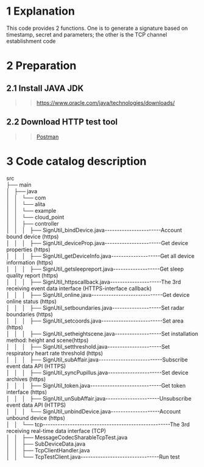 1 Explanation  
==
This code provides 2 functions. One is to generate a signature based on timestamp, secret and parameters; the other is the TCP channel establishment code 

2	Preparation  
==
2.1	Install JAVA JDK  
--
>>https://www.oracle.com/java/technologies/downloads/  

2.2	Download HTTP test tool
--
>>[Postman](https://www.postman.com/downloads/)
>>
3	Code catalog description  
==
src  
├── main  
│   ├── java  
│   │   └── com  
│   │       └── alita  
│   │           └── example    
│   │               └── cloud_point  
│   │                   ├── controller  
│   │                   │   ├── SignUtil_bindDevice.java-----------------------Account bound device (https)  
│   │                   │   ├── SignUtil_deviceProp.java-----------------------Get device properties (https)  
│   │                   │   ├── SignUtil_getDeviceInfo.java--------------------Get all device information (https)  
│   │                   │   ├── SignUtil_getsleepreport.java-------------------Get sleep quality report (https)  
│   │                   │   ├── SignUtil_httpscallback.java---------------------The 3rd receiving event data interface (HTTPS-interface callback)  
│   │                   │   ├── SignUtil_online.java-----------------------------Get device online status (https)  
│   │                   │   ├── SignUtil_setboundaries.java--------------------Set radar boundaries (https)  
│   │                   │   ├── SignUtil_setcoords.java-------------------------Set area (https)  
│   │                   │   ├── SignUtil_setheightscene.java-------------------Set installation method: height and scene(https)  
│   │                   │   ├── SignUtil_setthreshold.java----------------------Set respiratory heart rate threshold (https)  
│   │                   │   ├── SignUtil_subAffair.java--------------------------Subscribe event data API (HTTPS)  
│   │                   │   ├── SignUtil_syncPupillus.java----------------------Set device archives (https)  
│   │                   │   ├── SignUtil_token.java-----------------------------Get token interface (https)  
│   │                   │   ├── SignUtil_unSubAffair.java----------------------Unsubscribe event data API (HTTPS)  
│   │                   │   └── SignUtil_unbindDevice.java--------------------Account unbound device (https)  
│   │                   └── tcp----------------------------------------------------The 3rd receiving real-time data interface (TCP)  
│   │                       ├── MessageCodecSharableTcpTest.java  
│   │                       ├── SubDeviceData.java  
│   │                       ├── TcpClientHandler.java  
│   │                       └── TcpTestClient.java--------------------------------Run test
